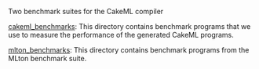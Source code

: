 Two benchmark suites for the CakeML compiler

[cakeml_benchmarks](cakeml_benchmarks):
This directory contains benchmark programs that we use to measure the
performance of the generated CakeML programs.

[mlton_benchmarks](mlton_benchmarks):
This directory contains benchmark programs from the MLton benchmark
suite.
